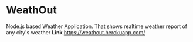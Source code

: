 # WeathOut
Node.js based Weather Application. That shows realtime weather report of any city's weather
**Link** https://weathout.herokuapp.com/
